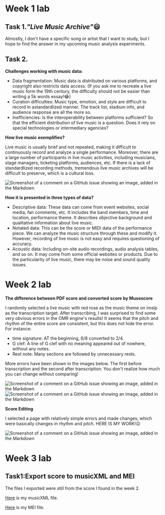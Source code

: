 # Week 1 lab
## Task 1._"Live Music Archive"_😃

Almostly, I don't have a specific song or artist that I want to study, but I hope to find the answer in my upcoming music analysis experiments.
## Task 2.
**Challenges working with music data:**
+ Data fragmentation: Music data is distributed on various platforms, and copyright also restricts data access. (If you ask me to recreate a live music form the 19th century, the difficulty should not be easier than writing a 5k words essay!😂)
+ Curation difficulties: Music type, emotion, and style are difficult to record in astandardlized manner. The track list, stadium info, and audience response are all the more so.
+ Inefficiencies: Is the interoperability between platforms sufficient? So that the efficient distribution of live music is a question. Does it rely on special technologies or intermediary agencies?
  
**How live music exemplifies?**

Live music is usually brief and not repeated, making it difficult to continuously record and analyze a single performance. Moreover, there are a large number of participants in live music activities, including musicians, stage managers, ticketing platforms, audiences, etc. If there is a lack of standardlized recording methods, tremendous live music archives will be difficult to preserve, which is a cultural loss.

![Screenshot of a comment on a GitHub issue showing an image, added in the Markdown](https://www.visitglasgow.com/imager/general/495489/Bars-with-free-live-music-stravaigin-content-block_8dc3bdbc8660ad389ec95cdf9b15d797.jpg)

**How it is presented in three types of data?**
+ Descriptive data: These data can come from event websites, social media, fan comments, etc. It includes the band members, time and location, performance theme. It describes objective background and qualitative information about live music.
+ Notated data: This can be the score or MIDI data of the performance piece. We can analyze the music structure through these and modify it. However, recording of live music is not easy and requires questioning of accuracy.
+ Acoustic data: Including on-site audio recordings, audio analysis tables, and so on. It may come from some official websites or products. Due to the particularity of live music, there may be noise and sound quality issues.
# Week 2 lab
**The difference between PDF score and converted score by Musescore**

I randomly selected a live music with red rose as the music theme on imslp as the transcription target. After transcribing, I was surprised to find some very obvious errors in the OMR engine's results! It seems that the pitch and rhythm of the entire score are consistent, but this does not hide the error. For instance: 
+ time signature: AT the beginning, 6/8 converted to 2/4.
+ G clef: A line of G clef with no meaning appeared out of nowhere, without any notes.
+ Rest note: Many sections are followed by unnecessary rests.

More errors have been shown in the images below. The first before transcription and the second after transcription. You don't realize how much you can change without comparing!

![Screenshot of a comment on a GitHub issue showing an image, added in the Markdown](https://i.postimg.cc/63qNLr55/redrosepdf.png)
![Screenshot of a comment on a GitHub issue showing an image, added in the Markdown](https://i.postimg.cc/WpDdsr6v/redrosemusescore.png)

**Score Editing**

I selected a page with relatively simple errors and made changes, which were basically changes in rhythm and pitch. HERE IS MY WORK!😉

![Screenshot of a comment on a GitHub issue showing an image, added in the Markdown](https://i.postimg.cc/GpZZYZNz/redrosechange.png)
# Week 3 lab
## Task1:Export score to musicXML and MEI

The files I exported were still from the score I found in the week 2.

[Here](https://drive.google.com/file/d/1qsSnKlHmVYgaRaOJtjpepFHgSP6A47Mj/view?usp=drive_link) is my musicXML file.

[Here](https://drive.google.com/file/d/16_oeGidz8AHG0YyBEXUHQjOphFmpvyoD/view?usp=drive_link) is my MEI file.
